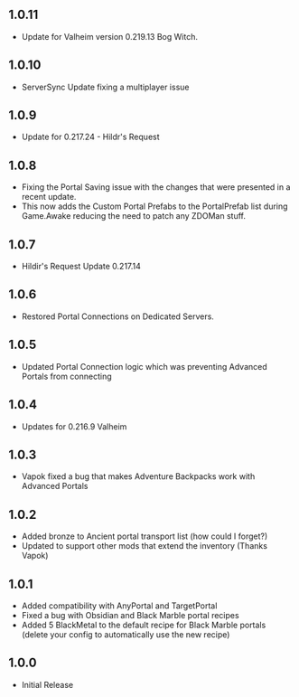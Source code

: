 ## 1.0.11
* Update for Valheim version 0.219.13 Bog Witch.

## 1.0.10
* ServerSync Update fixing a multiplayer issue

## 1.0.9
* Update for 0.217.24 - Hildr's Request

## 1.0.8
* Fixing the Portal Saving issue with the changes that were presented in a recent update.
* This now adds the Custom Portal Prefabs to the PortalPrefab list during Game.Awake reducing the need to patch any ZDOMan stuff.

## 1.0.7
* Hildir's Request Update 0.217.14

## 1.0.6
* Restored Portal Connections on Dedicated Servers.

## 1.0.5
* Updated Portal Connection logic which was preventing Advanced Portals from connecting

## 1.0.4
* Updates for 0.216.9 Valheim

## 1.0.3
* Vapok fixed a bug that makes Adventure Backpacks work with Advanced Portals

## 1.0.2
* Added bronze to Ancient portal transport list (how could I forget?)
* Updated to support other mods that extend the inventory (Thanks Vapok)

## 1.0.1
* Added compatibility with AnyPortal and TargetPortal
* Fixed a bug with Obsidian and Black Marble portal recipes
* Added 5 BlackMetal to the default recipe for Black Marble portals (delete your config to automatically use the new recipe)

## 1.0.0
* Initial Release